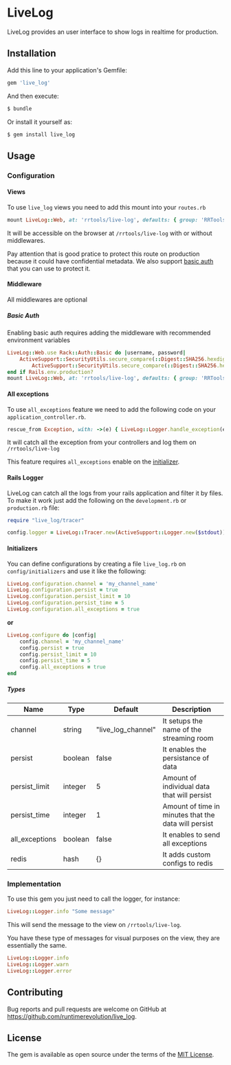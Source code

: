 # LiveLog
LiveLog provides an user interface to show logs in realtime for production.

## Installation
Add this line to your application's Gemfile:

```ruby
gem 'live_log'
```

And then execute:
```bash
$ bundle
```

Or install it yourself as:
```bash
$ gem install live_log
```

## Usage

### Configuration
#### Views
To use `live_log` views you need to add this mount into your `routes.rb`

```ruby
mount LiveLog::Web, at: 'rrtools/live-log', defaults: { group: 'RRTools' }
```

It will be accessible on the browser at `/rrtools/live-log` with or without middlewares.

Pay attention that is good pratice to protect this route on production because it could have confidential metadata. We also support [basic auth](#basic-auth) that you can use to protect it.

#### Middleware
All middlewares are optional
##### Basic Auth

Enabling basic auth requires adding the middleware with recommended environment variables

```ruby
LiveLog::Web.use Rack::Auth::Basic do |username, password|
    ActiveSupport::SecurityUtils.secure_compare(::Digest::SHA256.hexdigest(username), ::Digest::SHA256.hexdigest(ENV['LIVELOG_USERNAME'])) &
        ActiveSupport::SecurityUtils.secure_compare(::Digest::SHA256.hexdigest(password), ::Digest::SHA256.hexdigest(ENV['LIVELOG_PASSWORD']))
end if Rails.env.production?
mount LiveLog::Web, at: 'rrtools/live-log', defaults: { group: 'RRTools' }
```

#### All exceptions

To use `all_exceptions` feature we need to add the following code on your `application_controller.rb`.

```ruby
rescue_from Exception, with: ->(e) { LiveLog::Logger.handle_exception(e) }
```

It will catch all the exception from your controllers and log them on `/rrtools/live-log`

This feature requires `all_exceptions` enable on the [initializer](#initializers).

#### Rails Logger

LiveLog can catch all the logs from your rails application and filter it by files. To make it work just add the following on the `development.rb` or `production.rb` file:

```ruby
require "live_log/tracer"

config.logger = LiveLog::Tracer.new(ActiveSupport::Logger.new($stdout))
```
#### Initializers
You can define configurations by creating a file `live_log.rb` on `config/initializers` and use it like the following:

```ruby
LiveLog.configuration.channel = 'my_channel_name'
LiveLog.configuration.persist = true
LiveLog.configuration.persist_limit = 10
LiveLog.configuration.persist_time = 5
LiveLog.configuration.all_exceptions = true
```

**or**

```ruby
LiveLog.configure do |config|
    config.channel = 'my_channel_name'
    config.persist = true
    config.persist_limit = 10
    config.persist_time = 5
    config.all_exceptions = true
end
```

##### Types

| Name  |  Type | Default  | Description  |
|---|---|---|---|
|channel|string|"live_log_channel"|It setups the name of the streaming room|
|persist|boolean|false|It enables the persistance of data|
|persist_limit|integer|5|Amount of individual data that will persist|
|persist_time|integer|1|Amount of time in minutes that the data will persist|
|all_exceptions|boolean|false|It enables to send all exceptions|
|redis|hash|{}|It adds custom configs to redis|

### Implementation

To use this gem you just need to call the logger, for instance:

```ruby
LiveLog::Logger.info "Some message"
```

This will send the message to the view on `/rrtools/live-log`.

You have these type of messages for visual purposes on the view, they are essentially the same.

```ruby
LiveLog::Logger.info
LiveLog::Logger.warn
LiveLog::Logger.error
```

## Contributing
Bug reports and pull requests are welcome on GitHub at https://github.com/runtimerevolution/live_log.

## License
The gem is available as open source under the terms of the [MIT License](https://opensource.org/licenses/MIT).
